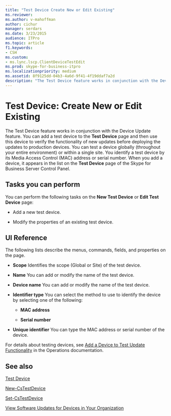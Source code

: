 ```yaml
---
title: "Test Device Create New or Edit Existing"
ms.reviewer: 
ms.author: v-mahoffman
author: cichur
manager: serdars
ms.date: 3/23/2015
audience: ITPro
ms.topic: article
f1.keywords:
- CSH
ms.custom:
- ms.lync.lscp.ClientDeviceTestEdit
ms.prod: skype-for-business-itpro
ms.localizationpriority: medium
ms.assetid: 8f9125dd-04b3-4a6d-9f41-4f19ddaf7a2d
description: "The Test Device feature works in conjunction with the Device Update feature. You can add a test device to the Test Device page and then use this device to verify the functionality of new updates before deploying the updates to production devices. You can test a device globally (throughout your entire environment) or within a single site. You identify a test device by its Media Access Control (MAC) address or serial number. When you add a device, it appears in the list on the Test Device page of the Skype for Business Server Control Panel."
---
```


# Test Device: Create New or Edit Existing

The Test Device feature works in conjunction with the Device Update feature. You can add a test device to the **Test Device** page and then use this device to verify the functionality of new updates before deploying the updates to production devices. You can test a device globally (throughout your entire environment) or within a single site. You identify a test device by its Media Access Control (MAC) address or serial number. When you add a device, it appears in the list on the **Test Device** page of the Skype for Business Server Control Panel.

## Tasks you can perform

You can perform the following tasks on the **New Test Device** or **Edit Test Device** page:

- Add a new test device.

- Modify the properties of an existing test device.

## UI Reference

The following lists describe the menus, commands, fields, and properties on the page.

- **Scope** Identifies the scope (Global or Site) of the test device.

- **Name** You can add or modify the name of the test device.

- **Device name** You can add or modify the name of the test device.

- **Identifier type** You can select the method to use to identify the device by selecting one of the following:

  - **MAC address**

  - **Serial number**

- **Unique identifier** You can type the MAC address or serial number of the device.

For details about testing devices, see [Add a Device to Test Update Functionality](/previous-versions/office/lync-server-2013/lync-server-2013-create-a-device-to-test-update-functionality) in the Operations documentation.
## See also

[Test Device](test-device.md)

[New-CsTestDevice](/powershell/module/skype/new-cstestdevice?view=skype-ps)

[Set-CsTestDevice](/powershell/module/skype/set-cstestdevice?view=skype-ps)

[View Software Updates for Devices in Your Organization](/previous-versions/office/lync-server-2013/lync-server-2013-view-software-updates-for-devices-in-your-organization)